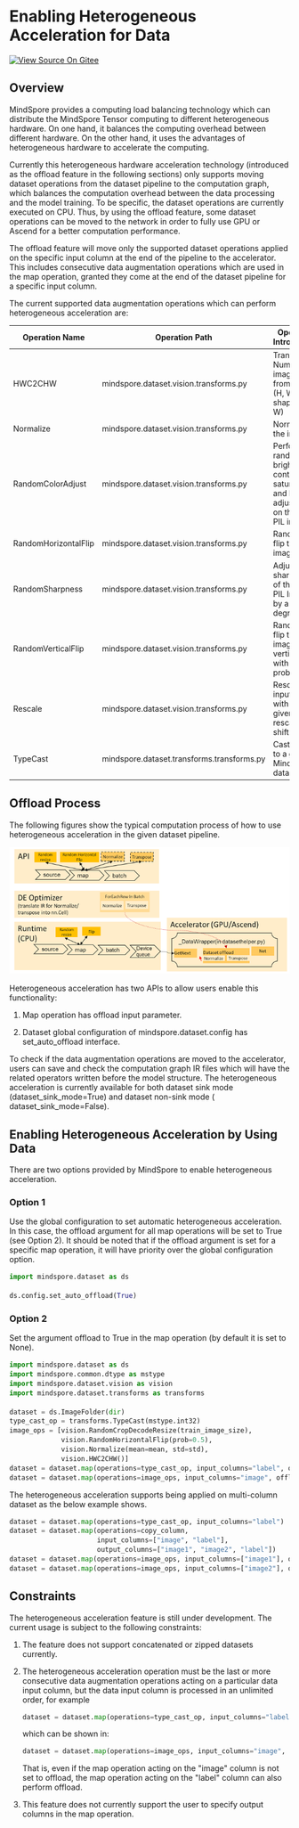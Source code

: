# Enabling Heterogeneous Acceleration for Data

[![View Source On Gitee](https://mindspore-website.obs.cn-north-4.myhuaweicloud.com/website-images/r2.4.10/resource/_static/logo_source_en.svg)](https://gitee.com/mindspore/docs/blob/r2.4.10/docs/mindspore/source_en/model_train/dataset/dataset_offload.md)

## Overview

MindSpore provides a computing load balancing technology which can distribute the MindSpore Tensor computing to
different heterogeneous hardware. On one hand, it balances the computing overhead between different hardware. On the
other hand, it uses the advantages of heterogeneous hardware to accelerate the computing.

Currently this heterogeneous hardware acceleration technology (introduced as the offload feature in the following
sections) only supports moving dataset operations from the dataset pipeline to the computation graph, which balances the
computation overhead between the data processing and the model training. To be specific, the dataset operations are
currently executed on CPU. Thus, by using the offload feature, some dataset operations can be moved to the network in order to
fully use GPU or Ascend for a better computation performance.

The offload feature will move only the supported dataset operations applied on the specific input column at the end of
the pipeline to the accelerator. This includes consecutive data augmentation operations which are used in the map
operation, granted they come at the end of the dataset pipeline for a specific input column.

The current supported data augmentation operations which can perform heterogeneous acceleration are:

| Operation Name       | Operation Path                             | Operation Introduction                                                                       |
| -------------------- | -------------------------------------------| -------------------------------------------------------------------------------------------- |
| HWC2CHW              | mindspore.dataset.vision.transforms.py     | Transpose a Numpy image array from shape (H, W, C) to shape (C, H, W)                        |
| Normalize            | mindspore.dataset.vision.transforms.py     | Normalize the image                                                                          |
| RandomColorAdjust    | mindspore.dataset.vision.transforms.py     | Perform a random brightness, contrast, saturation, and hue adjustment on the input PIL image |
| RandomHorizontalFlip | mindspore.dataset.vision.transforms.py     | Randomly flip the input image                                                                |
| RandomSharpness      | mindspore.dataset.vision.transforms.py     | Adjust the sharpness of the input PIL Image by a random degree                               |
| RandomVerticalFlip   | mindspore.dataset.vision.transforms.py     | Randomly flip the input image vertically with a given probability                            |
| Rescale              | mindspore.dataset.vision.transforms.py     | Rescale the input image with the given rescale and shift                                     |
| TypeCast             | mindspore.dataset.transforms.transforms.py | Cast tensor to a given MindSpore data type                                                   |

## Offload Process

The following figures show the typical computation process of how to use heterogeneous acceleration in the given dataset
pipeline.

![offload](images/offload_process.PNG)

Heterogeneous acceleration has two APIs to allow users enable this functionality:

1. Map operation has offload input parameter.

2. Dataset global configuration of mindspore.dataset.config has set_auto_offload interface.

To check if the data augmentation operations are moved to the accelerator, users can save and check the computation
graph IR files which will have the related operators written before the model structure. The heterogeneous acceleration
is currently available for both dataset sink mode (dataset_sink_mode=True) and dataset non-sink mode (
dataset_sink_mode=False).

## Enabling Heterogeneous Acceleration by Using Data

There are two options provided by MindSpore to enable heterogeneous acceleration.

### Option 1

Use the global configuration to set automatic heterogeneous acceleration. In this case, the offload argument for all map
operations will be set to True (see Option 2). It should be noted that if the offload argument is set for a specific map
operation, it will have priority over the global configuration option.

```python
import mindspore.dataset as ds

ds.config.set_auto_offload(True)
```

### Option 2

Set the argument offload to True in the map operation (by default it is set to None).

```python
import mindspore.dataset as ds
import mindspore.common.dtype as mstype
import mindspore.dataset.vision as vision
import mindspore.dataset.transforms as transforms

dataset = ds.ImageFolder(dir)
type_cast_op = transforms.TypeCast(mstype.int32)
image_ops = [vision.RandomCropDecodeResize(train_image_size),
             vision.RandomHorizontalFlip(prob=0.5),
             vision.Normalize(mean=mean, std=std),
             vision.HWC2CHW()]
dataset = dataset.map(operations=type_cast_op, input_columns="label", offload=True)
dataset = dataset.map(operations=image_ops, input_columns="image", offload=True)
```

The heterogeneous acceleration supports being applied on multi-column dataset as the below example shows.

```python
dataset = dataset.map(operations=type_cast_op, input_columns="label")
dataset = dataset.map(operations=copy_column,
                      input_columns=["image", "label"],
                      output_columns=["image1", "image2", "label"])
dataset = dataset.map(operations=image_ops, input_columns=["image1"], offload=True)
dataset = dataset.map(operations=image_ops, input_columns=["image2"], offload=True)
```

## Constraints

The heterogeneous acceleration feature is still under development. The current usage is subject to the following
constraints:

1. The feature does not support concatenated or zipped datasets currently.

2. The heterogeneous acceleration operation must be the last or more consecutive data augmentation operations acting on
   a particular data input column, but the data input column is processed in an unlimited order, for example

    ```python
    dataset = dataset.map(operations=type_cast_op, input_columns="label", offload=True)
    ```

    which can be shown in:

    ```python
    dataset = dataset.map(operations=image_ops, input_columns="image", offload=False)
    ```

    That is, even if the map operation acting on the "image" column is not set to offload, the map operation acting on
    the "label" column can also perform offload.

3. This feature does not currently support the user to specify output columns in the map operation.

